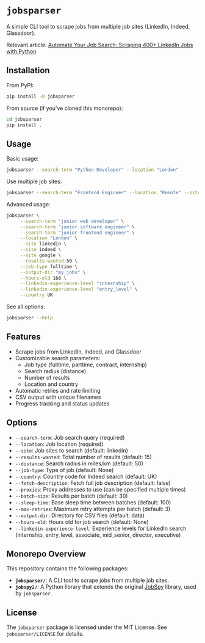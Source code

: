 # `jobsparser`

A simple CLI tool to scrape jobs from multiple job sites (LinkedIn, Indeed, Glassdoor).

Relevant article: [Automate Your Job Search: Scraping 400+ LinkedIn Jobs with Python](https://www.franciscomoretti.com/blog/automate-your-job-search)

## Installation

From PyPI:
```bash
pip install -U jobsparser
```

From source (if you've cloned this monorepo):
```bash
cd jobsparser
pip install .
```

## Usage

Basic usage:
```bash
jobsparser --search-term "Python Developer" --location "London"
```

Use multiple job sites:
```bash
jobsparser --search-term "Frontend Engineer" --location "Remote" --site linkedin --site indeed
```

Advanced usage:
```bash
jobsparser \
     --search-term "junior web developer" \
     --search-term "junior software engineer" \
     --search-term "junior frontend engineer" \
     --location "London" \
     --site linkedin \
     --site indeed \
     --site google \
     --results-wanted 50 \
     --job-type fulltime \
     --output-dir "my_jobs" \
     --hours-old 168 \
     --linkedin-experience-level "internship" \
     --linkedin-experience-level "entry_level" \
     --country UK
```

See all options:
```bash
jobsparser --help
```

## Features

- Scrape jobs from LinkedIn, Indeed, and Glassdoor
- Customizable search parameters:
  - Job type (fulltime, parttime, contract, internship)
  - Search radius (distance)
  - Number of results
  - Location and country
- Automatic retries and rate limiting
- CSV output with unique filenames
- Progress tracking and status updates

## Options

- `--search-term`: Job search query (required)
- `--location`: Job location (required)
- `--site`: Job sites to search (default: linkedin)
- `--results-wanted`: Total number of results (default: 15)
- `--distance`: Search radius in miles/km (default: 50)
- `--job-type`: Type of job (default: None)
- `--country`: Country code for Indeed search (default: UK)
- `--fetch-description`: Fetch full job description (default: false)
- `--proxies`: Proxy addresses to use (can be specified multiple times)
- `--batch-size`: Results per batch (default: 30)
- `--sleep-time`: Base sleep time between batches (default: 100)
- `--max-retries`: Maximum retry attempts per batch (default: 3)
- `--output-dir`: Directory for CSV files (default: data)
- `--hours-old`: Hours old for job search (default: None)
- `--linkedin-experience-level`: Experience levels for LinkedIn search (internship, entry_level, associate, mid_senior, director, executive)


## Monorepo Overview

This repository contains the following packages:

*   **`jobsparser/`**: A CLI tool to scrape jobs from multiple job sites.
*   **`jobspy2/`**: A Python library that extends the original [JobSpy](https://github.com/Bunsly/JobSpy) library, used by `jobsparser`.

## License

The `jobsparser` package is licensed under the MIT License. See `jobsparser/LICENSE` for details. 

